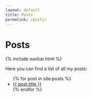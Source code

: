 ```yaml
---
layout: default
title: Posts
permalink: /posts/
---
```

# Posts

{% include navbar.html %}

Here you can find a list of all my posts:

<ul>
  {% for post in site.posts %}
    <li><a href="{{ post.url }}">{{ post.title }}</a></li>
  {% endfor %}
</ul>
